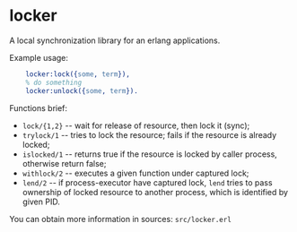 locker
==

A local synchronization library for an erlang applications.

Example usage:

```erlang
    locker:lock({some, term}),
    % do something
    locker:unlock({some, term}).
```

Functions brief:

* `lock/{1,2}` -- wait for release of resource, then lock it (sync);
* `trylock/1` -- tries to lock the resource; fails if the resource is already locked;
* `islocked/1` -- returns true if the resource is locked by caller process, otherwise return false;
* `withlock/2` -- executes a given function under captured lock;
* `lend/2` -- if process-executor have captured lock, `lend` tries to pass ownership of locked resource
  to another process, which is identified by given PID.

You can obtain more information in sources: `src/locker.erl`
